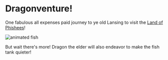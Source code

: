 # Dragonventure!

One fabulous all expenses paid journey to ye old Lansing to visit the [Land of Phishees](https://www.preusspets.com/animals/fish/saltwater/)!

![animated fish](https://i.pinimg.com/originals/ed/ff/d9/edffd9983bb30a5a4849b95a90a0eae8.gif "animated fish")

But wait there's more! Dragon the elder will also endeavor to make the fish tank quieter!
